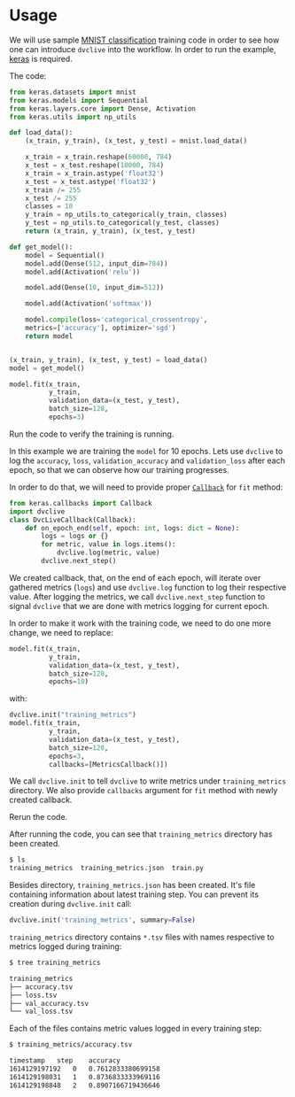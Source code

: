 # Usage

We will use sample [MNIST classification](http://yann.lecun.com/exdb/mnist/)
training code in order to see how one can introduce `dvclive` into the workflow.
In order to run the example,
[keras](https://keras.io/about/#installation-amp-compatibility) is required.

The code:

```python
from keras.datasets import mnist
from keras.models import Sequential
from keras.layers.core import Dense, Activation
from keras.utils import np_utils

def load_data():
    (x_train, y_train), (x_test, y_test) = mnist.load_data()

    x_train = x_train.reshape(60000, 784)
    x_test = x_test.reshape(10000, 784)
    x_train = x_train.astype('float32')
    x_test = x_test.astype('float32')
    x_train /= 255
    x_test /= 255
    classes = 10
    y_train = np_utils.to_categorical(y_train, classes)
    y_test = np_utils.to_categorical(y_test, classes)
    return (x_train, y_train), (x_test, y_test)

def get_model():
    model = Sequential()
    model.add(Dense(512, input_dim=784))
    model.add(Activation('relu'))

    model.add(Dense(10, input_dim=512))

    model.add(Activation('softmax'))

    model.compile(loss='categorical_crossentropy',
    metrics=['accuracy'], optimizer='sgd')
    return model


(x_train, y_train), (x_test, y_test) = load_data()
model = get_model()

model.fit(x_train,
          y_train,
          validation_data=(x_test, y_test),
          batch_size=128,
          epochs=3)
```

Run the code to verify the training is running.

In this example we are training the `model` for 10 epochs. Lets use `dvclive` to
log the `accuracy`, `loss`, `validation_accuracy` and `validation_loss` after
each epoch, so that we can observe how our training progresses.

In order to do that, we will need to provide proper
[`Callback`](https://keras.io/api/callbacks/) for `fit` method:

```python
from keras.callbacks import Callback
import dvclive
class DvcLiveCallback(Callback):
    def on_epoch_end(self, epoch: int, logs: dict = None):
        logs = logs or {}
        for metric, value in logs.items():
            dvclive.log(metric, value)
        dvclive.next_step()
```

We created callback, that, on the end of each epoch, will iterate over gathered
metrics (`logs`) and use `dvclive.log` function to log their respective value.
After logging the metrics, we call `dvclive.next_step` function to signal
`dvclive` that we are done with metrics logging for current epoch.

In order to make it work with the training code, we need to do one more change,
we need to replace:

```python
model.fit(x_train,
          y_train,
          validation_data=(x_test, y_test),
          batch_size=128,
          epochs=10)
```

with:

```python
dvclive.init("training_metrics")
model.fit(x_train,
          y_train,
          validation_data=(x_test, y_test),
          batch_size=128,
          epochs=3,
          callbacks=[MetricsCallback()])
```

We call `dvclive.init` to tell `dvclive` to write metrics under
`training_metrics` directory. We also provide `callbacks` argument for `fit`
method with newly created callback.

Rerun the code.

After running the code, you can see that `training_metrics` directory has been
created.

```bash
$ ls
training_metrics  training_metrics.json  train.py
```

Besides directory, `training_metrics.json` has been created. It's file
containing information about latest training step. You can prevent its creation
during `dvclive.init` call:

```python
dvclive.init('training_metrics', summary=False)
```

`training_metrics` directory contains `*.tsv` files with names respective to
metrics logged during training:

```bash
$ tree training_metrics

training_metrics
├── accuracy.tsv
├── loss.tsv
├── val_accuracy.tsv
└── val_loss.tsv
```

Each of the files contains metric values logged in every training step:

```bash
$ training_metrics/accuracy.tsv

timestamp	step	accuracy
1614129197192	0	0.7612833380699158
1614129198031	1	0.8736833333969116
1614129198848	2	0.8907166719436646
```
